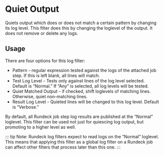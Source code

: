 # Quiet Output

Quiets output which does or does not match a certain pattern by changing its log level. This filter does this by changing the loglevel of the output. It does not remove or delete any logs.

## Usage

There are four options for this log filter:

  - Pattern - regular expression tested against the logs of the attached job step. If this is left blank, all lines will match.
  - Test Log Level - Tests only against lines of the log level selected. Default is “Normal.” If “Any” is selected, all log levels will be tested.
  - Quiet Matched Output - if checked, shift loglevels of matching lines. Otherwise, quiet non-matching lines.
  - Result Log Level - Quieted lines will be changed to this log level. Default is “Verbose.”

By default, all Rundeck job step log results are published at the “Normal” loglevel. This filter can be used not just for quiescing log output, but promoting to a higher level as well.

::: tip
Note: Rundeck log filters expect to read logs on the “Normal” loglevel. This means that applying this filter as a global log filter on a Rundeck job can affect other filters that process later than this one.
:::
